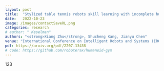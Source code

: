 ```yaml
---
layout: post
title:  "Stylized table tennis robots skill learning with incomplete human demonstrations"
date:   2022-10-23
image: /images/contactSaveRL.png
categories: research
# author: " Keselman"
authors: "<strong>Xiang Zhu</strong>, Shucheng Kang, Jianyu Chen"
venue: "International Conference on Intelligent Robots and Systems (IROS)"
pdf: https://arxiv.org/pdf/2207.13438
# code: https://github.com/roboterax/humanoid-gym
---
```

123